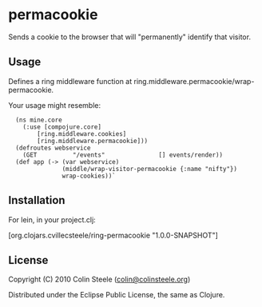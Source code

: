 # permacookie

Sends a cookie to the browser that will "permanently" identify that
visitor.

## Usage

Defines a ring middleware function at
ring.middleware.permacookie/wrap-permacookie.

Your usage might resemble:

      (ns mine.core
        (:use [compojure.core]
            [ring.middleware.cookies]
            [ring.middleware.permacookie]))
      (defroutes webservice
        (GET          "/events"               [] events/render))
      (def app (-> (var webservice)
                   (middle/wrap-visitor-permacookie {:name "nifty"})
                   wrap-cookies))`

## Installation

For lein, in your project.clj:

[org.clojars.cvillecsteele/ring-permacookie "1.0.0-SNAPSHOT"]

## License

Copyright (C) 2010 Colin Steele (colin@colinsteele.org)

Distributed under the Eclipse Public License, the same as Clojure.
